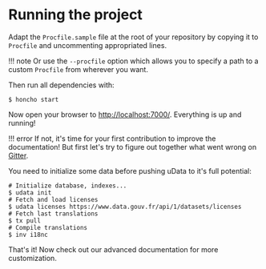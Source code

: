 # Running the project

Adapt the `Procfile.sample` file at the root of your repository by copying it to `Procfile` and uncommenting appropriated lines.

!!! note
    Or use the `--procfile` option which allows you to specify a path to a custom `Procfile` from wherever you want.

Then run all dependencies with:

```shell
$ honcho start
```

Now open your browser to [http://localhost:7000/][dev-server]. Everything is up and running!

!!! error
    If not, it's time for your first contribution to improve the documentation!
    But first let's try to figure out together what went wrong on [Gitter][].

You need to initialize some data before pushing uData to it's full potential:

```shell
# Initialize database, indexes...
$ udata init
# Fetch and load licenses
$ udata licenses https://www.data.gouv.fr/api/1/datasets/licenses
# Fetch last translations
$ tx pull
# Compile translations
$ inv i18nc
```

That's it! Now check out our advanced documentation for more customization.

[dev-server]: http://localhost:7000/
[gitter]: https://gitter.im/etalab/udata
